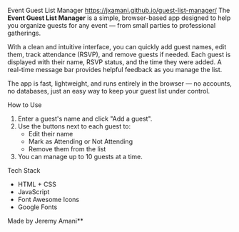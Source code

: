 Event Guest List Manager
https://jxamani.github.io/guest-list-manager/
The **Event Guest List Manager** is a simple, browser-based app designed to help you organize guests for any event — from small parties to professional gatherings.

With a clean and intuitive interface, you can quickly add guest names, edit them, track attendance (RSVP), and remove guests if needed. Each guest is displayed with their name, RSVP status, and the time they were added. A real-time message bar provides helpful feedback as you manage the list.

The app is fast, lightweight, and runs entirely in the browser — no accounts, no databases, just an easy way to keep your guest list under control.


 How to Use

1. Enter a guest's name and click "Add a guest".
2. Use the buttons next to each guest to:
   - Edit their name
   - Mark as Attending or Not Attending
   - Remove them from the list
3. You can manage up to 10 guests at a time.


Tech Stack

- HTML + CSS
- JavaScript 
- Font Awesome Icons
- Google Fonts



Made by Jeremy Amani**  

